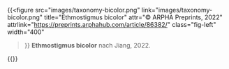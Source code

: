---
---
{{<figure 
    src="images/taxonomy-bicolor.png"
    link="images/taxonomy-bicolor.png"
    title="Ethmostigmus bicolor"
    attr="&copy; ARPHA Preprints, 2022"
    attrlink="https://preprints.arphahub.com/article/86382/"
    class="fig-left"
    width="400"
>}}
**Ethmostigmus bicolor** nach Jiang, 2022.

{{<clearfix>}}
